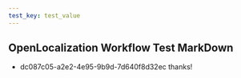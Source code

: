```yaml
---
test_key: test_value
---
```

## OpenLocalization Workflow Test MarkDown
* dc087c05-a2e2-4e95-9b9d-7d640f8d32ec 
thanks!